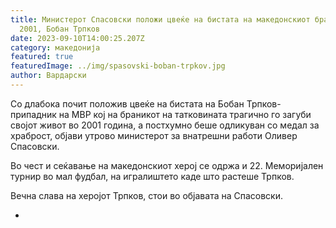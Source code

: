```yaml
---
title: Министерот Спасовски положи цвеќе на бистата на македонскиот бранител од
  2001, Бобан Трпков
date: 2023-09-10T14:00:25.207Z
category: македонија
featured: true
featuredImage: ../img/spasovski-boban-trpkov.jpg
author: Вардарски
---
```

<!--StartFragment-->

Со длабока почит положив цвеќе на бистата на Бобан Трпков-припадник на МВР кој на браникот на татковината трагично го загуби својот живот во 2001 година, а постхумно беше одликуван со медал за храброст, објави утрово министерот за внатрешни работи Оливер Спасовски.



<!--EndFragment--><!--StartFragment-->

Во чест и сеќавање на македонскиот херој се одржа и 22. Меморијален турнир во мал фудбал, на игралиштето каде што растеше Трпков.



<!--EndFragment-->

<!--StartFragment-->

Вечна слава на херојот Трпков, стои во објавата на Спасовски.

*